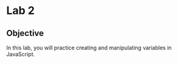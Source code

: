 # Lab 2

## Objective
In this lab, you will practice creating and manipulating variables in JavaScript. 